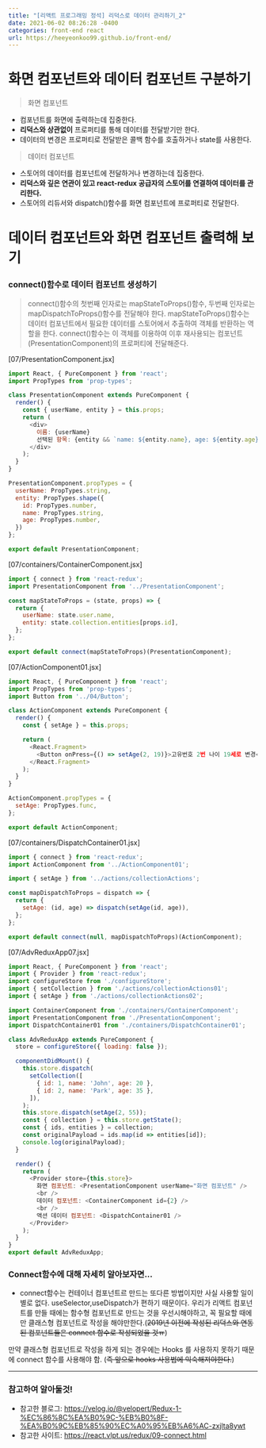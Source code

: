 ```yaml
---
title: "[리액트 프로그래밍 정석] 리덕스로 데이터 관리하기_2"
date: 2021-06-02 08:26:28 -0400
categories: front-end react
url: https://heeyeonkoo99.github.io/front-end/
---
```

# 화면 컴포넌트와 데이터 컴포넌트 구분하기
> 화면 컴포넌트
  - 컴포넌트를 화면에 출력하는데 집중한다.
  - __리덕스와 상관없이__ 프로퍼티를 통해 데이터를 전달받기만 한다.
  - 데이터의 변경은 프로퍼티로 전달받은 콜백 함수를 호출하거나 state를 사용한다.
> 데이터 컴포넌트
  - 스토어의 데이터를 컴포넌트에 전달하거나 변경하는데 집중한다.
  - __리덕스와 깊은 연관이 있고 react-redux 공급자의 스토어를 연결하여 데이터를 관리한다.__
  - 스토어의 리듀서와 dispatch()함수를 화면 컴포넌트에 프로퍼티로 전달한다. 

# 데이터 컴포넌트와 화면 컴포넌트 출력해 보기
### connect()함수로 데이터 컴포넌트 생성하기    
> connect()함수의 첫번째 인자로는 mapStateToProps()함수, 두번째 인자로는 mapDispatchToProps()함수를 전달해야 한다. mapStateToProps()함수는 데이터 컴포넌트에서 필요한 데이터를 스토어에서 추출하여 객체를 반환하는 역할을 한다. connect()함수는 이 객체를 이용하여 이후 재사용되는 컴포넌트(PresentationComponent)의 프로퍼티에 전달해준다.   

[07/PresentationComponent.jsx]    
```javascript
import React, { PureComponent } from 'react';
import PropTypes from 'prop-types';

class PresentationComponent extends PureComponent {
  render() {
    const { userName, entity } = this.props;
    return (
      <div>
        이름: {userName}
        선택된 항목: {entity && `name: ${entity.name}, age: ${entity.age}`}
      </div>
    );
  }
}

PresentationComponent.propTypes = {
  userName: PropTypes.string,
  entity: PropTypes.shape({
    id: PropTypes.number,
    name: PropTypes.string,
    age: PropTypes.number,
  })
};

export default PresentationComponent;
```
[07/containers/ContainerComponent.jsx]    
```javascript
import { connect } from 'react-redux';
import PresentationComponent from '../PresentationComponent';

const mapStateToProps = (state, props) => {
  return {
    userName: state.user.name,
    entity: state.collection.entities[props.id],
  };
};

export default connect(mapStateToProps)(PresentationComponent);
```
[07/ActionComponent01.jsx]    
```javascript
import React, { PureComponent } from 'react';
import PropTypes from 'prop-types';
import Button from '../04/Button';

class ActionComponent extends PureComponent {
  render() {
    const { setAge } = this.props;

    return (
      <React.Fragment>
        <Button onPress={() => setAge(2, 19)}>고유번호 2번 나이 19세로 변경</Button>
      </React.Fragment>
    );
  }
}

ActionComponent.propTypes = {
  setAge: PropTypes.func,
};

export default ActionComponent;
```
[07/containers/DispatchContainer01.jsx]
```javascript
import { connect } from 'react-redux';
import ActionComponent from '../ActionComponent01';

import { setAge } from '../actions/collectionActions';

const mapDispatchToProps = dispatch => {
  return {
    setAge: (id, age) => dispatch(setAge(id, age)),
  };
};

export default connect(null, mapDispatchToProps)(ActionComponent);
```
[07/AdvReduxApp07.jsx]    
```javascript
import React, { PureComponent } from 'react';
import { Provider } from 'react-redux';
import configureStore from './configureStore';
import { setCollection } from './actions/collectionActions01';
import { setAge } from './actions/collectionActions02';

import ContainerComponent from './containers/ContainerComponent';
import PresentationComponent from './PresentationComponent';
import DispatchContainer01 from './containers/DispatchContainer01';

class AdvReduxApp extends PureComponent {
  store = configureStore({ loading: false });

  componentDidMount() {
    this.store.dispatch(
      setCollection([
        { id: 1, name: 'John', age: 20 },
        { id: 2, name: 'Park', age: 35 },
      ]),
    );
    this.store.dispatch(setAge(2, 55));
    const { collection } = this.store.getState();
    const { ids, entities } = collection;
    const originalPayload = ids.map(id => entities[id]);
    console.log(originalPayload);
  }

  render() {
    return (
      <Provider store={this.store}>
        화면 컴포넌트: <PresentationComponent userName="화면 컴포넌트" />
        <br />
        데이터 컴포넌트: <ContainerComponent id={2} />
        <br />
        액션 데이터 컴포넌트: <DispatchContainer01 />
      </Provider>
    );
  }
}
export default AdvReduxApp;
```

### Connect함수에 대해 자세히 알아보자면...
- connect함수는 컨테이너 컴포넌트르 만드는 또다른 방법이지만 사실 사용할 일이 별로 없다. useSelector,useDispatch가 편하기 때문이다. 우리가 리액트 컴포넌트를 만들 때에는 함수형 컴포넌트로 만드는 것을 우선시해야하고, 꼭 필요할 때에만 클래스형 컴포넌트로 작성을 해야만한다.(~~2019년 이전에 작성된 리덕스와 연동된 컴포넌트들은 connect 함수로 작성되었을 것ㅠ~~)

만약 클래스형 컴포넌트로 작성을 하게 되는 경우에는 Hooks 를 사용하지 못하기 때문에 connect 함수를 사용해야 함. (~~즉 앞으로 hooks 사용법에 익숙해져야한다.~~)

-------
### 참고하여 알아둘것!

* 참고한 블로그: <https://velog.io/@velopert/Redux-1-%EC%86%8C%EA%B0%9C-%EB%B0%8F-%EA%B0%9C%EB%85%90%EC%A0%95%EB%A6%AC-zxjlta8ywt>    
* 참고한 사이트: <https://react.vlpt.us/redux/09-connect.html>
        



[jekyll-docs]: https://jekyllrb.com/docs/home
[jekyll-gh]:   https://github.com/jekyll/jekyll
[jekyll-talk]: https://talk.jekyllrb.com/

